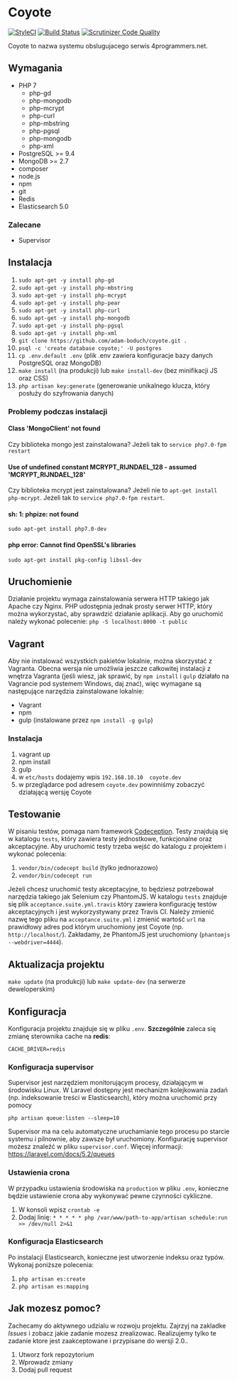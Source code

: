 # Coyote

[![StyleCI](https://styleci.io/repos/30256872/shield)](https://styleci.io/repos/30256872)
[![Build Status](https://travis-ci.org/adam-boduch/coyote.svg?branch=master)](https://travis-ci.org/adam-boduch/coyote)
[![Scrutinizer Code Quality](https://scrutinizer-ci.com/g/adam-boduch/coyote/badges/quality-score.png?b=master)](https://scrutinizer-ci.com/g/adam-boduch/coyote/?branch=master)

Coyote to nazwa systemu obslugujacego serwis 4programmers.net.

## Wymagania

* PHP 7
    * php-gd
    * php-mongodb
    * php-mcrypt
    * php-curl
    * php-mbstring
    * php-pgsql
    * php-mongodb
    * php-xml
* PostgreSQL >= 9.4
* MongoDB >= 2.7
* composer
* node.js
* npm
* git
* Redis
* Elasticsearch 5.0

### Zalecane

* Supervisor

## Instalacja

1. `sudo apt-get -y install php-gd`
2. `sudo apt-get -y install php-mbstring`
2. `sudo apt-get -y install php-mcrypt`
2. `sudo apt-get -y install php-pear`
2. `sudo apt-get -y install php-curl`
3. `sudo apt-get -y install php-mongodb`
4. `sudo apt-get -y install php-pgsql`
4. `sudo apt-get -y install php-xml`
6. `git clone https://github.com/adam-boduch/coyote.git .`
7. `psql -c 'create database coyote;' -U postgres`
8. `cp .env.default .env` (plik .env zawiera konfiguracje bazy danych PostgreSQL oraz MongoDB)
9. `make install` (na produkcji) lub `make install-dev` (bez minifikacji JS oraz CSS)
10. `php artisan key:generate` (generowanie unikalnego klucza, który posłuży do szyfrowania danych)

### Problemy podczas instalacji
#### Class 'MongoClient' not found

Czy biblioteka mongo jest zainstalowana? Jeżeli tak to `service php7.0-fpm restart`

#### Use of undefined constant MCRYPT_RIJNDAEL_128 - assumed 'MCRYPT_RIJNDAEL_128'

Czy biblioteka mcrypt jest zainstalowana? Jeżeli nie to `apt-get install php-mcrypt`. Jeżeli tak to `service php7.0-fpm restart`.

#### sh: 1: phpize: not found

`sudo apt-get install php7.0-dev`

#### php error: Cannot find OpenSSL's libraries

`sudo apt-get install pkg-config libssl-dev`

## Uruchomienie

Działanie projektu wymaga zainstalowania serwera HTTP takiego jak Apache czy Nginx. PHP udostępnia jednak prosty serwer HTTP, który można wykorzystać, aby sprawdzić działanie aplikacji. Aby go uruchomić należy wykonać polecenie: `php -S localhost:8000 -t public`

## Vagrant

Aby nie instalować wszystkich pakietów lokalnie, można skorzystać z Vagranta. Obecna wersja nie umożliwia jeszcze całkowitej instalacji z wnętrza Vagranta (jeśli wiesz, jak sprawić, by `npm install` i `gulp` działało na Vagrancie pod systemem Windows, daj znać), więc wymagane są następujące narzędzia zainstalowane lokalnie:
* Vagrant
* npm
* gulp (instalowane przez `npm install -g gulp`)

### Instalacja

1. vagrant up
2. npm install
3. gulp
4. w `etc/hosts` dodajemy wpis `192.168.10.10  coyote.dev`
5. w przeglądarce pod adresem `coyote.dev` powinniśmy zobaczyć działającą wersję Coyote

## Testowanie

W pisaniu testów, pomaga nam framework [Codeception](http://codeception.com/). Testy znajdują się w katalogu `tests`, który zawiera testy jednostkowe, funkcjonalne oraz akceptacyjne. Aby uruchomić testy trzeba wejść do katalogu z projektem i wykonać polecenia:

1. `vendor/bin/codecept build` (tylko jednorazowo)
2. `vendor/bin/codecept run`

Jeżeli chcesz uruchomić testy akceptacyjne, to będziesz potrzebował narzędzia takiego jak Selenium czy PhantomJS. W katalogu `tests` znajduje się plik `acceptance.suite.yml.travis` który zawiera konfigurację testów akceptacyjnych i jest wykorzystywany przez Travis CI. Należy zmienić nazwę tego pliku na `acceptance.suite.yml` i zmienić wartość `url` na prawidłowy adres pod którym uruchomiony jest Coyote (np. `http://localhost/`). Zakładamy, że PhantomJS jest uruchomiony (`phantomjs --webdriver=4444`).

## Aktualizacja projektu

`make update` (na produkcji) lub `make update-dev` (na serwerze deweloperskim)

## Konfiguracja

Konfiguracja projektu znajduje się w pliku `.env`. **Szczególnie** zaleca się zmianę sterownika cache na **redis**:

`CACHE_DRIVER=redis`

### Konfiguracja supervisor

Supervisor jest narzędziem monitorującym procesy, działającym w środowisku Linux. W Laravel dostępny jest
mechanizm kolejkowania zadań (np. indeksowanie treści w Elasticsearch), który można uruchomić przy pomocy

`php artisan queue:listen --sleep=10`

Supervisor ma na celu automatyczne uruchamianie tego procesu po starcie systemu i pilnownie, aby zawsze był uruchomiony.
Konfigurację supervisor możesz znaleźć w pliku `supervisor.conf`. Więcej informacji: https://laravel.com/docs/5.2/queues

### Ustawienia crona

W przypadku ustawienia środowiska na `production` w pliku `.env`, konieczne będzie ustawienie crona aby wykonywać
pewne czynności cykliczne.

1. W konsoli wpisz `crontab -e`
2. Dodaj linię: `* * * * * php /var/www/path-to-app/artisan schedule:run >> /dev/null 2>&1`


### Konfiguracja Elasticsearch

Po instalacji Elasticsearch, konieczne jest utworzenie indeksu oraz typów. Wykonaj poniższe polecenia:

1. `php artisan es:create`
2. `php artisan es:mapping`

## Jak mozesz pomoc?

Zachecamy do aktywnego udzialu w rozwoju projektu. Zajrzyj na zakladke *Issues* i zobacz jakie zadanie mozesz zrealizowac. Realizujemy tylko te zadanie ktore jest zaakceptowane i przypisane do wersji 2.0..

1. Utworz fork repozytorium
2. Wprowadz zmiany
3. Dodaj pull request
